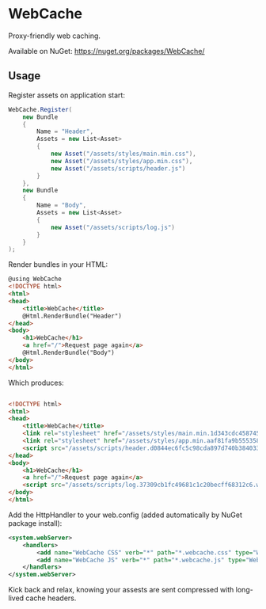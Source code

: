 # WebCache

Proxy-friendly web caching.

Available on NuGet: https://nuget.org/packages/WebCache/

## Usage

Register assets on application start:

```c#
WebCache.Register(
	new Bundle
	{
		Name = "Header",
		Assets = new List<Asset>
		{
			new Asset("/assets/styles/main.min.css"),
			new Asset("/assets/styles/app.min.css"),
			new Asset("/assets/scripts/header.js")
		}
	},
	new Bundle
	{
		Name = "Body",
		Assets = new List<Asset>
		{
			new Asset("/assets/scripts/log.js")
		}
	}
);
```

Render bundles in your HTML:

```html
@using WebCache
<!DOCTYPE html>
<html>
<head>
	<title>WebCache</title>
	@Html.RenderBundle("Header")
</head>
<body>
	<h1>WebCache</h1>
	<a href="/">Request page again</a>
	@Html.RenderBundle("Body")
</body>
</html>
```

Which produces:

```html

<!DOCTYPE html>
<html>
<head>
	<title>WebCache</title>
	<link rel="stylesheet" href="/assets/styles/main.min.1d343cdc458745e8b092421272c3acd2.webcache.css" />
	<link rel="stylesheet" href="/assets/styles/app.min.aaf81fa9b555358807d986b3b225a06b.webcache.css" />
	<script src="/assets/scripts/header.d0844ec6fc5c98cda897d740b3840337.webcache.js" /></script>
</head>
<body>
	<h1>WebCache</h1>
	<a href="/">Request page again</a>
	<script src="/assets/scripts/log.37309cb1fc49681c1c20becff68312c6.webcache.js" /></script>
</body>
</html>
```

Add the HttpHandler to your web.config (added automatically by NuGet package install):

```xml
<system.webServer>
	<handlers>
		<add name="WebCache CSS" verb="*" path="*.webcache.css" type="WebCache.WebCacheHttpHandler" preCondition="managedHandler"/>
		<add name="WebCache JS" verb="*" path="*.webcache.js" type="WebCache.WebCacheHttpHandler" preCondition="managedHandler"/>
	</handlers>
</system.webServer>
```

Kick back and relax, knowing your assests are sent compressed with long-lived cache headers.


